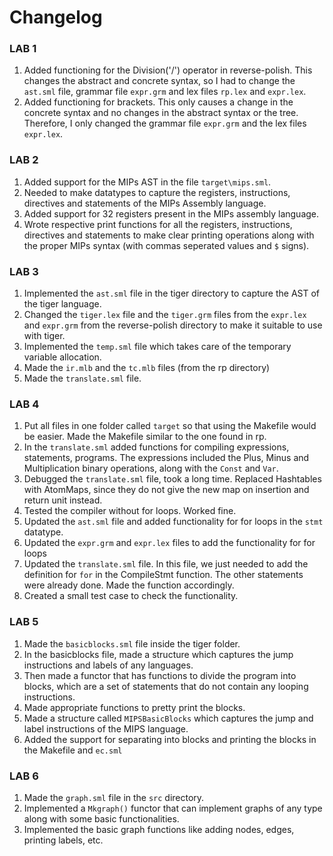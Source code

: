 # Changelog

### LAB 1

1. Added functioning for the Division('/') operator in reverse-polish. This changes the abstract and concrete syntax, so I had to change the `ast.sml` file, grammar file `expr.grm` and lex files `rp.lex` and `expr.lex`.
2. Added functioning for brackets. This only causes a change in the concrete syntax and no changes in the abstract syntax or the tree. Therefore, I only changed the grammar file `expr.grm` and the lex files `expr.lex`.

### LAB 2

1. Added support for the MIPs AST in the file `target\mips.sml`.
2. Needed to make datatypes to capture the registers, instructions, directives and statements of the MIPs Assembly language.
3. Added support for 32 registers present in the MIPs assembly language.
4. Wrote respective print functions for all the registers, instructions, directives and statements to make clear printing operations along with the proper MIPs syntax (with commas seperated values and `$` signs).

### LAB 3

1. Implemented the `ast.sml` file in the tiger directory to capture the AST of the tiger language.
2. Changed the `tiger.lex` file and the `tiger.grm` files from the `expr.lex` and `expr.grm` from the reverse-polish directory to make it suitable to use with tiger.
3. Implemented the `temp.sml` file which takes care of the temporary variable allocation.
4. Made the `ir.mlb` and the `tc.mlb` files (from the rp directory)
5. Made the `translate.sml` file.

### LAB 4 

1. Put all files in one folder called `target` so that using the Makefile would be easier. Made the Makefile similar to the one found in rp.
2. In the `translate.sml` added functions for compiling expressions, statements, programs. The expressions included the Plus, Minus and Multiplication binary operations, along with the `Const` and `Var`.
3. Debugged the `translate.sml` file, took a long time. Replaced Hashtables with AtomMaps, since they do not give the new map on insertion and return unit instead.
4. Tested the compiler without for loops. Worked fine.
5. Updated the `ast.sml` file and added functionality for for loops in the `stmt` datatype.
6. Updated the `expr.grm` and `expr.lex` files to add the functionality for for loops
7. Updated the `translate.sml` file. In this file, we just needed to add the definition for `for` in the CompileStmt function. The other statements were already done. Made the function accordingly.
8. Created a small test case to check the functionality.

### LAB 5

1. Made the `basicblocks.sml` file inside the tiger folder.
2. In the basicblocks file, made a structure which captures the jump instructions and labels of any languages.
3. Then made a functor that has functions to divide the program into blocks, which are a set of statements that do not contain any looping instructions.
4. Made appropriate functions to pretty print the blocks.
5. Made a structure called `MIPSBasicBlocks` which captures the jump and label instructions of the MIPS language.
6. Added the support for separating into blocks and printing the blocks in the Makefile and `ec.sml`

### LAB 6

1. Made the `graph.sml` file in the `src` directory.
2. Implemented a `Mkgraph()` functor that can implement graphs of any type along with some basic functionalities.
3. Implemented the basic graph functions like adding nodes, edges, printing labels, etc.